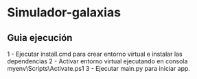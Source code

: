 # Simulador-galaxias
## Guia ejecución
1 - Ejecutar install.cmd para crear entorno virtual e instalar las dependencias 
2 - Activar entorno virtual ejecutando en consola myenv\Scripts\Activate.ps1
3 - Ejecutar main.py para iniciar app.
